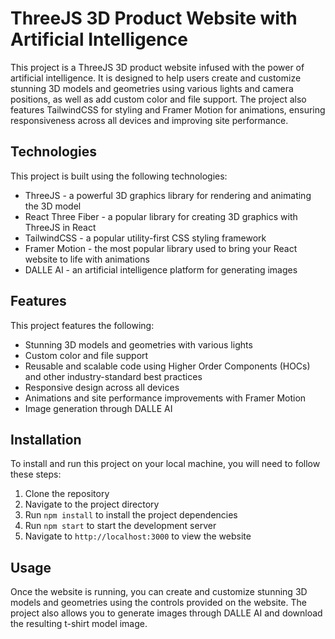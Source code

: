 # ThreeJS 3D Product Website with Artificial Intelligence

This project is a ThreeJS 3D product website infused with the power of artificial intelligence. It is designed to help users create and customize stunning 3D models and geometries using various lights and camera positions, as well as add custom color and file support. The project also features TailwindCSS for styling and Framer Motion for animations, ensuring responsiveness across all devices and improving site performance.

## Technologies

This project is built using the following technologies:
- ThreeJS - a powerful 3D graphics library for rendering and animating the 3D model
- React Three Fiber - a popular library for creating 3D graphics with ThreeJS in React
- TailwindCSS - a popular utility-first CSS styling framework
- Framer Motion - the most popular library used to bring your React website to life with animations
- DALLE AI - an artificial intelligence platform for generating images

## Features

This project features the following:
- Stunning 3D models and geometries with various lights
- Custom color and file support
- Reusable and scalable code using Higher Order Components (HOCs) and other industry-standard best practices
- Responsive design across all devices
- Animations and site performance improvements with Framer Motion
- Image generation through DALLE AI

## Installation

To install and run this project on your local machine, you will need to follow these steps:
1. Clone the repository
2. Navigate to the project directory
3. Run `npm install` to install the project dependencies
4. Run `npm start` to start the development server
5. Navigate to `http://localhost:3000` to view the website

## Usage

Once the website is running, you can create and customize stunning 3D models and geometries using the controls provided on the website. The project also allows you to generate images through DALLE AI and download the resulting t-shirt model image.
